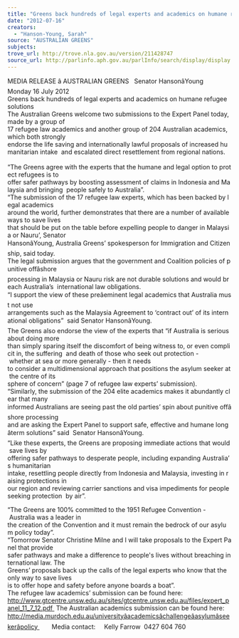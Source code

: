 ```yaml
---
title: "Greens back hundreds of legal experts and academics on humane refugee solutions"
date: "2012-07-16"
creators:
  - "Hanson-Young, Sarah"
source: "AUSTRALIAN GREENS"
subjects:
trove_url: http://trove.nla.gov.au/version/211428747
source_url: http://parlinfo.aph.gov.au/parlInfo/search/display/display.w3p;query=Id%3A%22media/pressrel/1784391%22
---
```


 MEDIA RELEASE â AUSTRALIAN GREENS   Senator HansonâYoung     Monday 16 July 2012        Greens back hundreds of legal experts and academics on humane refugee solutions     The Australian Greens welcome two submissions to the Expert Panel today, made by a group of  17 refugee law academics and another group of 204 Australian academics, which both strongly  endorse the life saving and internationally lawful proposals of increased humanitarian intake  and escalated direct resettlement from regional nations.     “The Greens agree with the experts that the humane and legal option to protect refugees is to  offer safer pathways by boosting assessment of claims in Indonesia and Malaysia and bringing  people safely to Australia”.      “The submission of the 17 refugee law experts, which has been backed by legal academics  around the world, further demonstrates that there are a number of available ways to save lives  that should be put on the table before expelling people to danger in Malaysia or Nauru’, Senator  HansonâYoung, Australia Greens’ spokesperson for Immigration and Citizenship, said today.     The legal submission argues that the government and Coalition policies of punitive offâshore  processing in Malaysia or Nauru risk are not durable solutions and would breach Australia’s  international law obligations.     “I support the view of these preâeminent legal academics that Australia must not use  arrangements such as the Malaysia Agreement to ‘contract out’ of its international obligations”  said Senator HansonâYoung.     The Greens also endorse the view of the experts that “if Australia is serious about doing more  than simply sparing itself the discomfort of being witness to, or even complicit in, the suffering  and death of those who seek out protection - whether at sea or more generally - then it needs  to consider a multidimensional approach that positions the asylum seeker at the centre of its  sphere of concern” (page 7 of refugee law experts’ submission).     “Similarly, the submission of the 204 elite academics makes it abundantly clear that many  informed Australians are seeing past the old parties’ spin about punitive offâshore processing  and are asking the Expert Panel to support safe, effective and humane longâterm solutions” said  Senator HansonâYoung.     “Like these experts, the Greens are proposing immediate actions that would save lives by  offering safer pathways to desperate people, including expanding Australia’s humanitarian  intake, resettling people directly from Indonesia and Malaysia, investing in raising protections in  our region and reviewing carrier sanctions and visa impediments for people seeking protection  by air”.     

 “The Greens are 100% committed to the 1951 Refugee Convention - Australia was a leader in  the creation of the Convention and it must remain the bedrock of our asylum policy today”.     “Tomorrow Senator Christine Milne and I will take proposals to the Expert Panel that provide  safer pathways and make a difference to people's lives without breaching international law. The  Greens’ proposals back up the calls of the legal experts who know that the only way to save lives  is to offer hope and safety before anyone boards a boat”.       The refugee law academics’ submission can be found here:   http://www.gtcentre.unsw.edu.au/sites/gtcentre.unsw.edu.au/files/expert_panel_11_7_12.pdf  The Australian academics submission can be found here:  http://media.murdoch.edu.au/universityâacademicsâchallengeâasylumâseekerâpolicy        Media contact:     Kelly Farrow  0427 604 760   

